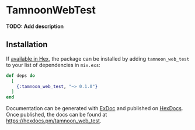 # TamnoonWebTest

**TODO: Add description**

## Installation

If [available in Hex](https://hex.pm/docs/publish), the package can be installed
by adding `tamnoon_web_test` to your list of dependencies in `mix.exs`:

```elixir
def deps do
  [
    {:tamnoon_web_test, "~> 0.1.0"}
  ]
end
```

Documentation can be generated with [ExDoc](https://github.com/elixir-lang/ex_doc)
and published on [HexDocs](https://hexdocs.pm). Once published, the docs can
be found at <https://hexdocs.pm/tamnoon_web_test>.

